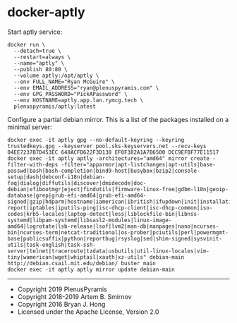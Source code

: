 # docker-aptly

Start aptly service:

```
docker run \
  --detach=true \
  --restart=always \
  --name="aptly" \
  --publish 80:80 \
  --volume aptly:/opt/aptly \
  --env FULL_NAME="Ryan McGuire" \
  --env EMAIL_ADDRESS="ryan@plenuspyramis.com" \
  --env GPG_PASSWORD="PickAPassword" \
  --env HOSTNAME=aptly.app.lan.rymcg.tech \
  plenuspyramis/aptly:latest
```

Configure a partial debian mirror. This is a list of the packages installed on a
minimal server:

```
docker exec -it aptly gpg --no-default-keyring --keyring trustedkeys.gpg --keyserver pool.sks-keyservers.net --recv-keys 04EE7237B7D453EC 648ACFD622F3D138 EF0F382A1A7B6500 DCC9EFBF77E11517
docker exec -it aptly aptly -architectures="amd64" mirror create -filter-with-deps -filter="apparmor|apt-listchanges|apt-utils|base-passwd|bash|bash-completion|bind9-host|busybox|bzip2|console-setup|dash|debconf-i18n|debian-faq|dialog|diffutils|discover|dmidecode|doc-debian|efibootmgr|eject|findutils|firmware-linux-free|gdbm-l10n|geoip-database|grep|grub-efi-amd64|grub-efi-amd64-signed|gzip|hdparm|hostname|iamerican|ibritish|ifupdown|init|installation-report|iptables|iputils-ping|isc-dhcp-client|isc-dhcp-common|iso-codes|krb5-locales|laptop-detect|less|liblockfile-bin|libnss-systemd|libpam-systemd|libsasl2-modules|linux-image-amd64|logrotate|lsb-release|lsof|lvm2|man-db|manpages|nano|ncurses-bin|ncurses-term|netcat-traditional|os-prober|pciutils|perl|powermgmt-base|publicsuffix|python|reportbug|rsyslog|sed|shim-signed|sysvinit-utils|task-english|task-ssh-server|telnet|traceroute|tzdata|usbutils|util-linux-locales|vim-tiny|wamerican|wget|whiptail|xauth|xz-utils" debian-main http://debian.csail.mit.edu/debian/ buster main
docker exec -it aptly aptly mirror update debian-main
```



___

* Copyright 2019 PlenusPyramis
* Copyright 2018-2019 Artem B. Smirnov
* Copyright 2016 Bryan J. Hong
* Licensed under the Apache License, Version 2.0
